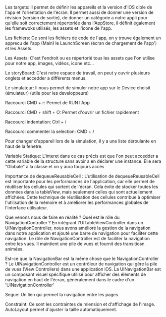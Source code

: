 Les targets:
Il permet de définir les appareils et la version d'IOS cible de l'app et l'orientation de l'écran. Il permet aussi de donner une version de révision (version de sortie), de donner un catégorie 
a notre appli pour qu'elle soit correctement répertoriée dans l'AppStore, il définit également les framewoks utilisés, les assets et l'icone de l'app.

Les fichiers:
Ce sont les fichiers de code de l'app, on y trouve également un apprecu de l'app (Main) le LaunchScreen (écran de chargement de l'app') et les Assets.

Les Assets:
C'est l'endroit ou es répertorié tous les assets que l'on utilise pour notre app, images, vidéos, icone etc...

Le storyBoard:
C'est notre espace de travail, on peut y ouvrir plusieurs onglets et accedder a différents menus.

Le simulateur:
Il nous permet de simuler notre app sur le Device choisit (émulateur) (utile pour les developpeurs)

Raccourci CMD + r:
Permet de RUN l'App

Raccourci CMD + shift + O:
Permet d'ouvrir un fichier rapidement

Raccourci indentation:
Ctrl + i

Raccourci commenter la selection:
CMD + /

Pour changer d'appareil lors de la simulation, il y a une liste déroulante en haut de la fenetre.

Variable Statique:
L'interet dans ce cas précis est que l'on peut accedder a cette variable de la structure sans avoir a en déclarer une instance. Elle
sera "Globale" a la classe et on y aura toujours accès

Importance de dequeueReusableCell :
L'utilisation de dequeueReusableCell est importante pour les performances de l'application, car elle permet de réutiliser les cellules qui sortent de l'écran. Cela évite de stocker toutes les données dans la tableView, mais seulement celles qui sont actuellement affichées. Cette technique de réutilisation des cellules contribue à optimiser l'utilisation de la mémoire et à améliorer les performances globales de l'interface utilisateur.

Que venons nous de faire en réalité ? Quel est le rôle du NavigationController ?
En intégrant l'UITableViewController dans un UINavigationController, nous avons amélioré la gestion de la navigation dans notre application et ajouté une barre de navigation pour faciliter cette navigation.
Le rôle de NavigationController est de faciliter la navigation entre les vues. Il maintient une pile de vues et fournit des transitiosn animées.

Est-ce que la NavigationBar est la même chose que le NavigationController ?
Le UINavigationController est un contrôleur de navigation qui gère la pile de vues (View Controllers) dans une application iOS.
La UINavigationBar est un composant visuel spécifique utilisé pour afficher des éléments de navigation en haut de l'écran, généralement dans le cadre d'un 'UINavigationController'

Segue:
Un lien qui permet la navigation entre les pages

Constraint:
Ce sont les contraintes de miension et d'affichage de l'image. AutoLayout permet d'ajuster la taille automatiquement.